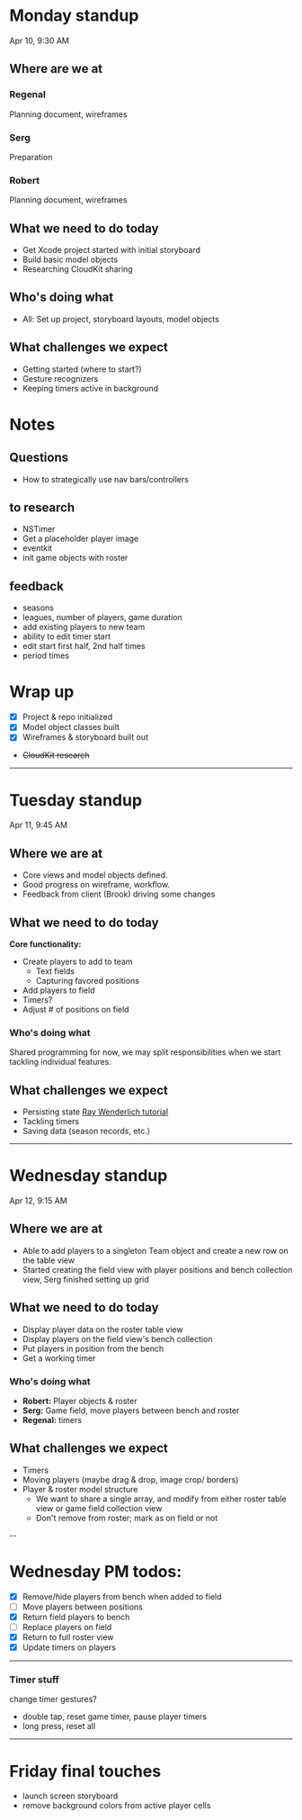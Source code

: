 # Monday standup
Apr 10, 9:30 AM

## Where are we at
### Regenal
Planning document, wireframes

### Serg
Preparation

### Robert
Planning document, wireframes

## What we need to do today
- Get Xcode project started with initial storyboard
- Build basic model objects
- Researching CloudKit sharing

## Who's doing what
- All: Set up project, storyboard layouts, model objects

## What challenges we expect
- Getting started (where to start?)
- Gesture recognizers
- Keeping timers active in background


# Notes
## Questions
- How to strategically use nav bars/controllers

## to research
- NSTimer
- Get a placeholder player image
- eventkit
- init game objects with roster

## feedback
- seasons
- leagues, number of players, game duration
- add existing players to new team
- ability to edit timer start
- edit start first half, 2nd half times
- period times

# Wrap up
- [x] Project & repo initialized
- [x] Model object classes built
- [x] Wireframes & storyboard built out
- ~~CloudKit research~~

---

# Tuesday standup
Apr 11, 9:45 AM

## Where we are at
- Core views and model objects defined.
- Good progress on wireframe, workflow.
- Feedback from client (Brook) driving some changes

## What we need to do today
**Core functionality:**

- Create players to add to team
	- Text fields
	- Capturing favored positions
- Add players to field
- Timers?
- Adjust # of positions on field

### Who's doing what
Shared programming for now, we may split responsibilities when we start tackling individual features.

## What challenges we expect
- Persisting state [Ray Wenderlich tutorial](https://www.raywenderlich.com/117471/state-restoration-tutorial)
- Tackling timers
- Saving data (season records, etc.)

---

# Wednesday standup
Apr 12, 9:15 AM

## Where we are at
- Able to add players to a singleton Team object and create a new row on the table view
- Started creating the field view with player positions and bench collection view, Serg finished setting up grid

## What we need to do today
- Display player data on the roster table view
- Display players on the field view's bench collection
- Put players in position from the bench
- Get a working timer

### Who's doing what
- **Robert:** Player objects & roster
- **Serg:** Game field, move players between bench and roster
- **Regenal:** timers

## What challenges we expect
- Timers
- Moving players (maybe drag & drop, image crop/ borders)
- Player & roster model structure
	- We want to share a single array, and modify from either roster table view or game field collection view
	- Don't remove from roster; mark as on field or not

--

# Wednesday PM todos:
- [x] Remove/hide players from bench when added to field
- [ ] Move players between positions
- [x] Return field players to bench
- [ ] Replace players on field
- [x] Return to full roster view
- [x] Update timers on players

---

### Timer stuff
change timer gestures?

- double tap, reset game timer, pause player timers  
- long press, reset all
 

---
# Friday final touches

- launch screen storyboard
- remove background colors from active player cells
